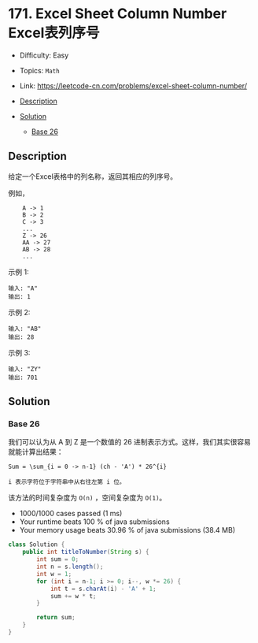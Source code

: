 <!-- omit in toc -->
# 171. Excel Sheet Column Number Excel表列序号

- Difficulty: Easy
- Topics: `Math`
- Link: https://leetcode-cn.com/problems/excel-sheet-column-number/

- [Description](#description)
- [Solution](#solution)
  - [Base 26](#base-26)

## Description

给定一个Excel表格中的列名称，返回其相应的列序号。

例如，
```
    A -> 1
    B -> 2
    C -> 3
    ...
    Z -> 26
    AA -> 27
    AB -> 28 
    ...
```
示例 1:
```
输入: "A"
输出: 1
```
示例 2:
```
输入: "AB"
输出: 28
```
示例 3:
```
输入: "ZY"
输出: 701
```

## Solution

### Base 26

我们可以认为从 A 到 Z 是一个数值的 26 进制表示方式。这样，我们其实很容易就能计算出结果：

```
Sum = \sum_{i = 0 -> n-1} (ch - 'A') * 26^{i}

i 表示字符位于字符串中从右往左第 i 位。
```

该方法的时间复杂度为 `O(n)` ，空间复杂度为 `O(1)`。

- 1000/1000 cases passed (1 ms)
- Your runtime beats 100 % of java submissions
- Your memory usage beats 30.96 % of java submissions (38.4 MB)

```java
class Solution {
    public int titleToNumber(String s) {
        int sum = 0;
        int n = s.length();
        int w = 1;
        for (int i = n-1; i >= 0; i--, w *= 26) {
            int t = s.charAt(i) - 'A' + 1;
            sum += w * t;
        }

        return sum;
    }
}
```
